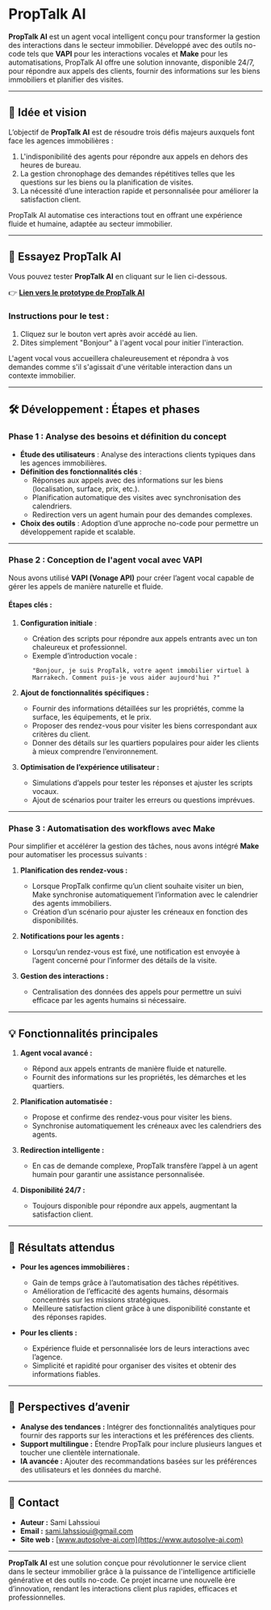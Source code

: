 # PropTalk AI

**PropTalk AI** est un agent vocal intelligent conçu pour transformer la gestion des interactions dans le secteur immobilier. Développé avec des outils no-code tels que **VAPI** pour les interactions vocales et **Make** pour les automatisations, PropTalk AI offre une solution innovante, disponible 24/7, pour répondre aux appels des clients, fournir des informations sur les biens immobiliers et planifier des visites.

---

## 🌟 Idée et vision

L’objectif de **PropTalk AI** est de résoudre trois défis majeurs auxquels font face les agences immobilières :
1. L'indisponibilité des agents pour répondre aux appels en dehors des heures de bureau.  
2. La gestion chronophage des demandes répétitives telles que les questions sur les biens ou la planification de visites.  
3. La nécessité d’une interaction rapide et personnalisée pour améliorer la satisfaction client.  

PropTalk AI automatise ces interactions tout en offrant une expérience fluide et humaine, adaptée au secteur immobilier.

---

## 🔗 Essayez PropTalk AI

Vous pouvez tester **PropTalk AI** en cliquant sur le lien ci-dessous.  

👉 **[Lien vers le prototype de PropTalk AI](https://vapi.ai?demo=true&shareKey=024ed15b-6739-430b-9dff-c3ec5e42a497&assistantId=ea63acd2-0583-4621-bfcd-34677ea3c71f)** 

### Instructions pour le test :  
1. Cliquez sur le bouton vert après avoir accédé au lien.  
2. Dites simplement "Bonjour" à l'agent vocal pour initier l'interaction.  

L'agent vocal vous accueillera chaleureusement et répondra à vos demandes comme s'il s'agissait d'une véritable interaction dans un contexte immobilier.

---

## 🛠️ Développement : Étapes et phases

### **Phase 1 : Analyse des besoins et définition du concept**
- **Étude des utilisateurs** : Analyse des interactions clients typiques dans les agences immobilières.  
- **Définition des fonctionnalités clés** :  
  - Réponses aux appels avec des informations sur les biens (localisation, surface, prix, etc.).  
  - Planification automatique des visites avec synchronisation des calendriers.  
  - Redirection vers un agent humain pour des demandes complexes.  
- **Choix des outils** : Adoption d’une approche no-code pour permettre un développement rapide et scalable.  

---

### **Phase 2 : Conception de l'agent vocal avec VAPI**
Nous avons utilisé **VAPI (Vonage API)** pour créer l’agent vocal capable de gérer les appels de manière naturelle et fluide.

#### **Étapes clés :**
1. **Configuration initiale** :  
   - Création des scripts pour répondre aux appels entrants avec un ton chaleureux et professionnel.  
   - Exemple d’introduction vocale :  
     ```plaintext
     "Bonjour, je suis PropTalk, votre agent immobilier virtuel à Marrakech. Comment puis-je vous aider aujourd'hui ?"
     ```

2. **Ajout de fonctionnalités spécifiques :**
   - Fournir des informations détaillées sur les propriétés, comme la surface, les équipements, et le prix.  
   - Proposer des rendez-vous pour visiter les biens correspondant aux critères du client.  
   - Donner des détails sur les quartiers populaires pour aider les clients à mieux comprendre l’environnement.  

3. **Optimisation de l’expérience utilisateur :**
   - Simulations d’appels pour tester les réponses et ajuster les scripts vocaux.  
   - Ajout de scénarios pour traiter les erreurs ou questions imprévues.  

---

### **Phase 3 : Automatisation des workflows avec Make**
Pour simplifier et accélérer la gestion des tâches, nous avons intégré **Make** pour automatiser les processus suivants :  

1. **Planification des rendez-vous :**
   - Lorsque PropTalk confirme qu’un client souhaite visiter un bien, Make synchronise automatiquement l’information avec le calendrier des agents immobiliers.  
   - Création d’un scénario pour ajuster les créneaux en fonction des disponibilités.  

2. **Notifications pour les agents :**
   - Lorsqu’un rendez-vous est fixé, une notification est envoyée à l’agent concerné pour l’informer des détails de la visite.

3. **Gestion des interactions :**
   - Centralisation des données des appels pour permettre un suivi efficace par les agents humains si nécessaire.

---

## 💡 Fonctionnalités principales

1. **Agent vocal avancé :**
   - Répond aux appels entrants de manière fluide et naturelle.
   - Fournit des informations sur les propriétés, les démarches et les quartiers.

2. **Planification automatisée :**
   - Propose et confirme des rendez-vous pour visiter les biens.
   - Synchronise automatiquement les créneaux avec les calendriers des agents.

3. **Redirection intelligente :**
   - En cas de demande complexe, PropTalk transfère l’appel à un agent humain pour garantir une assistance personnalisée.

4. **Disponibilité 24/7 :**
   - Toujours disponible pour répondre aux appels, augmentant la satisfaction client.

---

## 🚀 Résultats attendus

- **Pour les agences immobilières :**
  - Gain de temps grâce à l’automatisation des tâches répétitives.
  - Amélioration de l’efficacité des agents humains, désormais concentrés sur les missions stratégiques.
  - Meilleure satisfaction client grâce à une disponibilité constante et des réponses rapides.

- **Pour les clients :**
  - Expérience fluide et personnalisée lors de leurs interactions avec l’agence.
  - Simplicité et rapidité pour organiser des visites et obtenir des informations fiables.

---

## 🔮 Perspectives d’avenir

- **Analyse des tendances :** Intégrer des fonctionnalités analytiques pour fournir des rapports sur les interactions et les préférences des clients.  
- **Support multilingue :** Étendre PropTalk pour inclure plusieurs langues et toucher une clientèle internationale.  
- **IA avancée :** Ajouter des recommandations basées sur les préférences des utilisateurs et les données du marché.  

---

## 📧 Contact

- **Auteur :** Sami Lahssioui  
- **Email :** [sami.lahssioui@gmail.com](mailto:sami.lahssioui@gmail.com)  
- **Site web :** [www.autosolve-ai.com](https://www.autosolve-ai.com)  

---

**PropTalk AI** est une solution conçue pour révolutionner le service client dans le secteur immobilier grâce à la puissance de l'intelligence artificielle générative et des outils no-code. Ce projet incarne une nouvelle ère d’innovation, rendant les interactions client plus rapides, efficaces et professionnelles.
